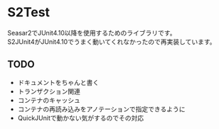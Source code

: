 # S2Test

Seasar2でJUnit4.10以降を使用するためのライブラリです。  
S2JUnit4がJUnit4.10でうまく動いてくれなかったので再実装しています。

## TODO
* ドキュメントをちゃんと書く
* トランザクション関連
* コンテナのキャッシュ
* コンテナの再読み込みをアノテーションで指定できるように
* QuickJUnitで動かない気がするのでその対応

